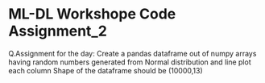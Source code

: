 # ML-DL Workshope Code Assignment_2
Q.Assignment for the day:
Create a pandas dataframe out of numpy arrays having random numbers generated from
Normal distribution and line plot each column
Shape of the dataframe should be (10000,13)
